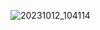 ![20231012_104114](https://github.com/priyanshujiiii/ID5030_Machine_Learning_for_Engineering_And_Application/assets/89120960/ee16e09d-c3fb-4bad-986c-ff65a6144bb6)
